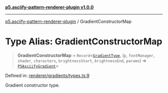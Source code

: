[**p5.asciify-pattern-renderer-plugin v1.0.0**](../README.md)

***

[p5.asciify-pattern-renderer-plugin](../README.md) / GradientConstructorMap

# Type Alias: GradientConstructorMap

> **GradientConstructorMap** = `Record`\<[`GradientType`](GradientType.md), (`p`, `fontManager`, `shader`, `characters`, `brightnessStart`, `brightnessEnd`, `params`) => [`P5AsciifyGradient`](../classes/P5AsciifyGradient.md)\>

Defined in: [renderer/gradients/types.ts:9](https://github.com/humanbydefinition/p5.asciify-pattern-renderer-plugin/blob/78587b3ed9c9440a400d453e44e7d55e63d8c70c/src/plugin/renderer/gradients/types.ts#L9)

Gradient constructor type.
